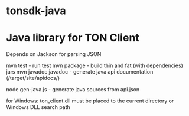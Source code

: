 # tonsdk-java

# Java library for TON Client

Depends on Jackson for parsing JSON

mvn test - run test
mvn package - build thin and fat (with dependencies) jars
mvn javadoc:javadoc - generate java api documentation (/target/site/apidocs/)

node gen-java.js - generate java sources from api.json

for Windows: ton_client.dll must be placed to the current directory or Windows DLL search path
